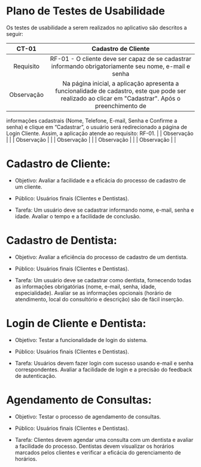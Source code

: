 # Plano de Testes de Usabilidade

 Os testes de usabilidade a serem realizados no aplicativo são descritos a seguir: 

 
| CT-01 | Cadastro de Cliente |
|:---------------:|:---------------------------------:|
| Requisito | RF-01 - O cliente deve ser capaz de se cadastrar informando obrigatoriamente seu nome, e-mail e senha |
| Observação | Na página inicial, a aplicação apresenta a funcionalidade de cadastro, este que pode ser realizado ao clicar em "Cadastrar". Após o preenchimento de
informações cadastrais (Nome, Telefone, E-mail, Senha e Confirme a senha) e clique em “Cadastrar”, o usuário será redirecionado a página de Login Cliente.
Assim, a aplicação atende ao requisito: RF-01. |
| Observação |  |
| Observação |  |
| Observação |  |
| Observação |  |
| Observação |  |

# Cadastro de Cliente: 

* Objetivo: Avaliar a facilidade e a eficácia do processo de cadastro de um cliente. 

* Público: Usuários finais (Clientes e Dentistas). 

* Tarefa: Um usuário deve se cadastrar informando nome, e-mail, senha e idade. Avaliar o tempo e a facilidade de conclusão. 

 

# Cadastro de Dentista:  

* Objetivo: Avaliar a eficiência do processo de cadastro de um dentista. 

* Público: Usuários finais (Clientes e Dentistas). 

* Tarefa: Um usuário deve se cadastrar como dentista, fornecendo todas as informações obrigatórias (nome, e-mail, senha, idade, especialidade). Avaliar se as informações opcionais (horário de atendimento, local do consultório e descrição) são de fácil inserção. 

 

# Login de Cliente e Dentista:  

* Objetivo: Testar a funcionalidade de login do sistema. 

* Público: Usuários finais (Clientes e Dentistas). 

* Tarefa: Usuários devem fazer login com sucesso usando e-mail e senha correspondentes. Avaliar a facilidade de login e a precisão do feedback de autenticação.

 

# Agendamento de Consultas: 

* Objetivo: Testar o processo de agendamento de consultas. 

* Público: Usuários finais (Clientes e Dentistas). 

* Tarefa: Clientes devem agendar uma consulta com um dentista e avaliar a facilidade do processo. Dentistas devem visualizar os horários marcados pelos clientes e verificar a eficácia do gerenciamento de horários. 
